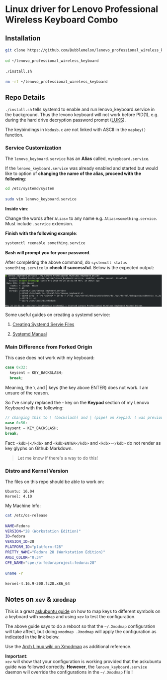 # Linux driver for Lenovo Professional Wireless Keyboard Combo

## Installation    

```bash
git clone https://github.com/Bubblemelon/lenovo_professional_wireless_keyboard.git

cd ~/lenovo_professional_wireless_keyboard

./install.sh

rm -rf ~/lenovo_professional_wireless_keyboard
```
## Repo Details  

`./install.sh` tells systemd to enable and run lenovo_keyboard.service in the background. Thus the levono keyboard will not work before PID(1), e.g. during the hard drive decryption password prompt ([LUKS](https://en.wikipedia.org/wiki/Linux_Unified_Key_Setup)).

The keybindings in `kbdusb.c` are not linked with ASCII in the `mapkey()` function.


### Service Customization  

The `lenovo_keyboard.service` has an **Alias** called, `mykeyboard.service`.

If the `lenovo_keyboard.service` was already enabled and started but would like to option of **changing the name of the alias, proceed with the following**:

```bash
cd /etc/systemd/system

sudo vim lenovo_keyboard.service
```

**Inside vim**:

Change the words after `Alias=` to any name e.g. `Alias=something.service`. Must include `.service` extension.

**Finish with the following example**:

```bash
systemctl reenable something.service
```
**Bash will prompt you for your password**.

After completing the above command, do `systemctl status something.service` to **check if successful**. Below is the expected output:

![systemctl status servicename.service picture](SystemctlStatus.png)


Some useful guides on creating a systemd service:  
1.  [Creating Systemd Servie Files](https://www.devdungeon.com/content/creating-systemd-service-files)

2. [Systemd Manual](https://www.freedesktop.org/software/systemd/man/systemd.unit.html)

### Main Difference from Forked Origin  

This case does not work with my keyboard:
```c
case 0x32:
  keysent = KEY_BACKSLASH;
  break;
```
Meaning, the <kbd>\\</kbd> and <kdb>|</kdb> keys (the key above <kdb>ENTER</kdb>) does not work. I am unsure of the reason.

So I've simply replaced the <kdb>-</kdb> key on the **Keypad** section of my Lenovo Keyboard with the following:

```c
// changing this to \ (backslash) and | (pipe) on keypad: ( was previously KEY_KPMINUS )
case 0x56:
keysent = KEY_BACKSLASH;
break;
```

Fact: `<kdb>|</kdb>` and `<kdb>ENTER</kdb>` and `<kdb>-</kdb>` do not render as key glyphs on Github Markdown.
> Let me know if there's a way to do this!

### Distro and Kernel Version  

The files on this repo should be able to work on:    

```
Ubuntu: 16.04  
Kernel: 4.10  
```

My Machine Info:

```bash
cat /etc/os-release

NAME=Fedora
VERSION="28 (Workstation Edition)"
ID=fedora
VERSION_ID=28
PLATFORM_ID="platform:f28"
PRETTY_NAME="Fedora 28 (Workstation Edition)"
ANSI_COLOR="0;34"
CPE_NAME="cpe:/o:fedoraproject:fedora:28"

uname -r

kernel-4.16.9-300.fc28.x86_64
```

## Notes on `xev` & `xmodmap`  

This is a great [askubuntu guide](https://askubuntu.com/questions/296155/how-can-i-remap-keyboard-keys) on how to map keys to different symbols on a keyboard with `xmodmap` and using `xev` to test the configuration.

The above guide says to do a reboot so that the `~/.Xmodmap` configuration will take affect, but doing `xmodmap .Xmodmap` will apply the configuration as indicated in the link below.

Use the [Arch Linux wiki on Xmodmap](https://wiki.archlinux.org/index.php/Xmodmap) as additional reference.

**Important**:  
`xev` will show that your configuration is working provided that the askubuntu guide was followed correctly. **However**, the `lenovo_keyboard.service` daemon will override the configurations in the `~/.Xmodmap` file !
